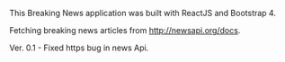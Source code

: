 This Breaking News application was built with ReactJS and Bootstrap 4.

Fetching breaking news articles from http://newsapi.org/docs.

Ver. 0.1 - Fixed https bug in news Api.
